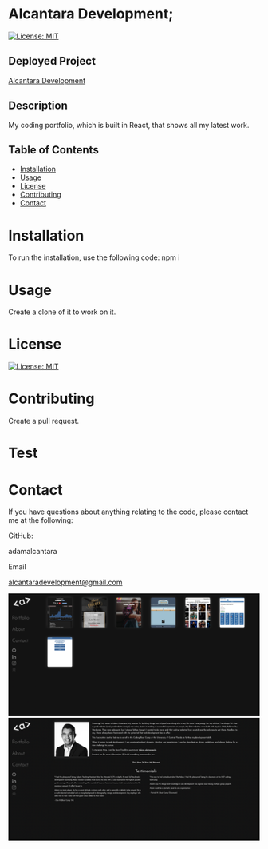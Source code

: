 # Alcantara Development;
  [![License: MIT](https://img.shields.io/badge/License-MIT-yellow.svg)](https://opensource.org/licenses/MIT)

  ## Deployed Project
  [Alcantara Development](https://alcantaradevelopment.com/)

  ## Description 
My coding portfolio, which is built in React, that shows all my latest work.
  ## Table of Contents 

  * [Installation](#installation)
  * [Usage](#usage)
  * [License](#license)
  * [Contributing](#contributing)
  * [Contact](#contact)

  # Installation
  To run the installation, use the following code:
  npm i

  # Usage
  Create a clone of it to work on it.


  # License
  [![License: MIT](https://img.shields.io/badge/License-MIT-yellow.svg)](https://opensource.org/licenses/MIT)
  
  # Contributing
  Create a pull request.

  # Test
  

  # Contact
  If you have questions about anything relating to the code, please contact me at the following: 

  
  GitHub: 

  adamalcantara 

  Email 

  alcantaradevelopment@gmail.com 

  <img src="./1.png">
<img src="./2.png">